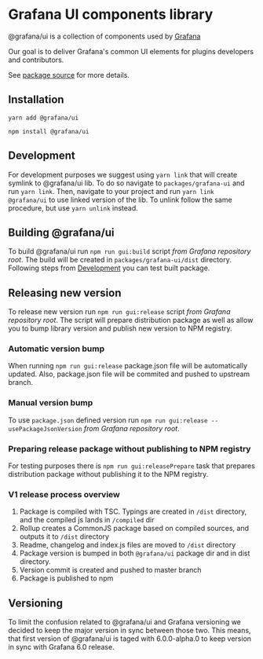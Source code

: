 # Grafana UI components library

@grafana/ui is a collection of components used by [Grafana](https://github.com/grafana/grafana)

Our goal is to deliver Grafana's common UI elements for plugins developers and contributors.

See [package source](https://github.com/grafana/grafana/tree/master/packages/grafana-ui) for more details.

## Installation

`yarn add @grafana/ui`

`npm install @grafana/ui`

## Development

For development purposes we suggest using `yarn link` that will create symlink to @grafana/ui lib. To do so navigate to `packages/grafana-ui` and run `yarn link`. Then, navigate to your project and run `yarn link @grafana/ui` to use linked version of the lib. To unlink follow the same procedure, but use `yarn unlink` instead.

## Building @grafana/ui
To build @grafana/ui run `npm run gui:build` script *from Grafana repository root*. The build will be created in `packages/grafana-ui/dist` directory. Following steps from [Development](#development) you can test built package.

## Releasing new version
To release new version run `npm run gui:release` script *from Grafana repository root*. The script will prepare distribution package as well as allow you to bump library version and publish new version to NPM registry.

### Automatic version bump
When running `npm run gui:release` package.json file will be automatically updated. Also, package.json file will be commited and pushed to upstream branch.

### Manual version bump
To use `package.json` defined version run `npm run gui:release --usePackageJsonVersion` *from Grafana repository root*.

### Preparing release package without publishing to NPM registry
For testing purposes there is `npm run gui:releasePrepare` task that prepares distribution package without publishing it to the NPM registry.

### V1 release process overview
1. Package is compiled with TSC. Typings are created in `/dist` directory, and the compiled js lands in `/compiled` dir
2. Rollup creates a CommonJS package based on compiled sources, and outputs it to `/dist` directory
3. Readme, changelog and index.js files are moved to `/dist` directory
4. Package version is bumped in both `@grafana/ui` package dir and in dist directory.
5. Version commit is created and pushed to master branch
5. Package is published to npm


## Versioning
To limit the confusion related to @grafana/ui and Grafana versioning we decided to keep the major version in sync between those two.
This means, that first version of @grafana/ui is taged with 6.0.0-alpha.0 to keep version in sync with Grafana 6.0 release.


